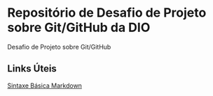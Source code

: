 # Repositório de Desafio de Projeto sobre Git/GitHub da DIO
Desafio de Projeto sobre Git/GitHub

## Links Úteis 

[Sintaxe Básica Markdown](https://www.markdownguide.org/basic-syntax/)
